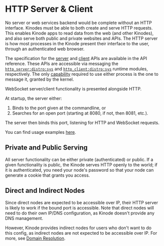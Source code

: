 # HTTP Server & Client

No server or web services backend would be complete without an HTTP interface.
Kinodes must be able to both create and serve HTTP requests.
This enables Kinode apps to read data from the web (and other Kinodes), and also serve both public and private websites and APIs.
The HTTP server is how most processes in the Kinode present their interface to the user, through an authenticated web browser.

The specification for the [server](../apis/http_server.md) and [client](../apis/http_client.md) APIs are available in the API reference.
These APIs are accessible via messaging the [`http_server:distro:sys`](https://github.com/kinode-dao/kinode/blob/main/kinode/src/http/server.rs) and [`http_client:distro:sys`](https://github.com/kinode-dao/kinode/blob/main/kinode/src/http/client.rs) runtime modules, respectively.
The only [capability](../system/process/capabilities.md) required to use either process is the one to message it, granted by the kernel.

WebSocket server/client functionality is presented alongside HTTP.

At startup, the server either:

1. Binds to the port given at the commandline, or
2. Searches for an open port (starting at 8080, if not, then 8081, etc.).

The server then binds this port, listening for HTTP and WebSocket requests.

You can find usage examples [here](../cookbook/talking_to_the_outside_world.md).

## Private and Public Serving

All server functionality can be either private (authenticated) or public.
If a given functionality is public, the Kinode serves HTTP openly to the world; if it is authenticated, you need your node's password so that your node can generate a cookie that grants you access.

## Direct and Indirect Nodes

Since direct nodes are expected to be accessible over IP, their HTTP server is likely to work if the bound port is accessible.
Note that direct nodes will need to do their own IP/DNS configuration, as Kinode doesn't provide any DNS management.

However, Kinode provides indirect nodes for users who don't want to do this config, as indirect nodes are not expected to be accessible over IP. For more, see [Domain Resolution](https://book.kinode.org/identity_system.html#domain-resolution).
